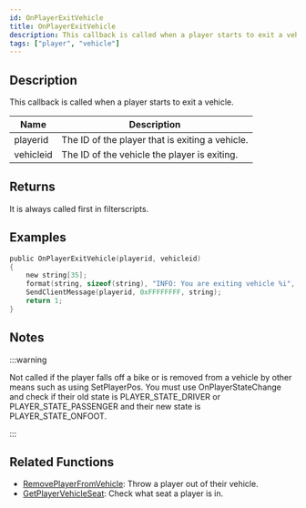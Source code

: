 ```yaml
---
id: OnPlayerExitVehicle
title: OnPlayerExitVehicle
description: This callback is called when a player starts to exit a vehicle.
tags: ["player", "vehicle"]
---
```


## Description

This callback is called when a player starts to exit a vehicle.

| Name      | Description                                     |
| --------- | ----------------------------------------------- |
| playerid  | The ID of the player that is exiting a vehicle. |
| vehicleid | The ID of the vehicle the player is exiting.    |

## Returns

It is always called first in filterscripts.

## Examples

```c
public OnPlayerExitVehicle(playerid, vehicleid)
{
    new string[35];
    format(string, sizeof(string), "INFO: You are exiting vehicle %i", vehicleid);
    SendClientMessage(playerid, 0xFFFFFFFF, string);
    return 1;
}
```

## Notes

:::warning

Not called if the player falls off a bike or is removed from a vehicle by other means such as using SetPlayerPos.
You must use OnPlayerStateChange and check if their old state is PLAYER_STATE_DRIVER or PLAYER_STATE_PASSENGER and their new state is PLAYER_STATE_ONFOOT.

:::

## Related Functions

- [RemovePlayerFromVehicle](../../scripting/functions/RemovePlayerFromVehicle.md): Throw a player out of their vehicle.
- [GetPlayerVehicleSeat](../../scripting/functions/GetPlayerVehicleSeat.md): Check what seat a player is in.
